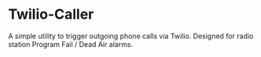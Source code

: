 # Twilio-Caller
A simple utility to trigger outgoing phone calls via Twilio. Designed for radio station Program Fail / Dead Air alarms.
